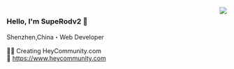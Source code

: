 <img align="right" src="https://github-readme-stats.vercel.app/api?username=supgeek-rod&show_icons=true&icon_color=805AD5&text_color=718096&bg_color=ffffff&hide_title=true" />

### Hello, I'm SupeRodv2 👋

Shenzhen,China・Web Developer 
  
:superhero_man: Creating HeyCommunity.com    
:rocket: https://www.heycommunity.com
